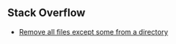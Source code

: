 ## Stack Overflow

- [Remove all files except some from a directory](https://stackoverflow.com/questions/4325216/remove-all-files-except-some-from-a-directory)
